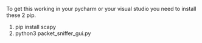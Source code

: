 To get this working in your pycharm or your visual studio you need to install these 2 pip. 
1. pip install scapy
2. python3 packet_sniffer_gui.py
